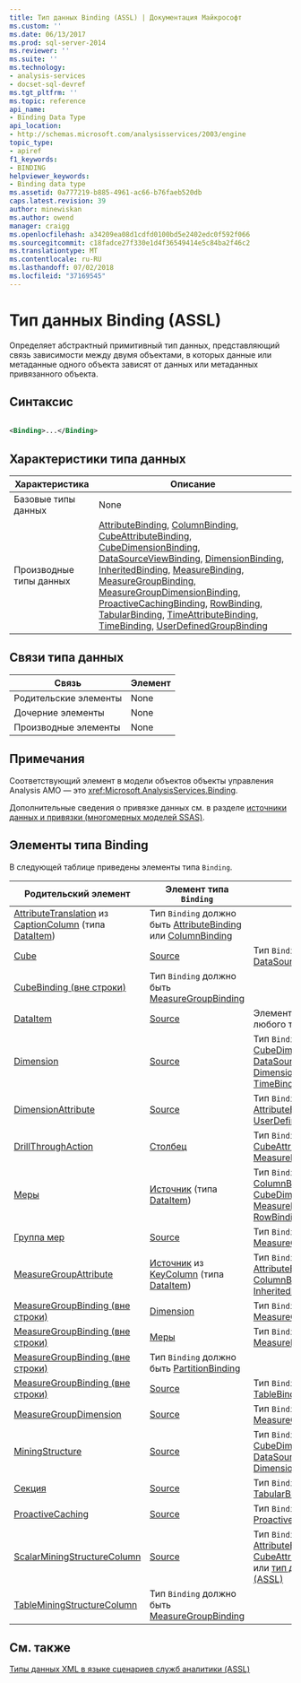 ```yaml
---
title: Тип данных Binding (ASSL) | Документация Майкрософт
ms.custom: ''
ms.date: 06/13/2017
ms.prod: sql-server-2014
ms.reviewer: ''
ms.suite: ''
ms.technology:
- analysis-services
- docset-sql-devref
ms.tgt_pltfrm: ''
ms.topic: reference
api_name:
- Binding Data Type
api_location:
- http://schemas.microsoft.com/analysisservices/2003/engine
topic_type:
- apiref
f1_keywords:
- BINDING
helpviewer_keywords:
- Binding data type
ms.assetid: 0a777219-b885-4961-ac66-b76faeb520db
caps.latest.revision: 39
author: minewiskan
ms.author: owend
manager: craigg
ms.openlocfilehash: a34209ea08d1cdfd0100bd5e2402edc0f592f066
ms.sourcegitcommit: c18fadce27f330e1d4f36549414e5c84ba2f46c2
ms.translationtype: MT
ms.contentlocale: ru-RU
ms.lasthandoff: 07/02/2018
ms.locfileid: "37169545"
---
```

# <a name="binding-data-type-assl"></a>Тип данных Binding (ASSL)
  Определяет абстрактный примитивный тип данных, представляющий связь зависимости между двумя объектами, в которых данные или метаданные одного объекта зависят от данных или метаданных привязанного объекта.  
  
## <a name="syntax"></a>Синтаксис  
  
```xml  
  
<Binding>...</Binding>  
```  
  
## <a name="data-type-characteristics"></a>Характеристики типа данных  
  
|Характеристика|Описание|  
|--------------------|-----------------|  
|Базовые типы данных|None|  
|Производные типы данных|[AttributeBinding](binding-data-type-assl.md), [ColumnBinding](columnbinding-data-type-assl.md), [CubeAttributeBinding](cubeattributebinding-data-type-assl.md), [CubeDimensionBinding](dimensionbinding-data-type-assl.md), [DataSourceViewBinding](datasourceviewbinding-data-type-assl.md), [DimensionBinding](dimensionbinding-data-type-assl.md), [InheritedBinding](inheritedbinding-data-type-assl.md), [MeasureBinding](measurebinding-data-type-assl.md), [MeasureGroupBinding](measuregroupbinding-data-type-assl.md), [ MeasureGroupDimensionBinding](measuregroupdimensionbinding-data-type-assl.md), [ProactiveCachingBinding](proactivecachingbinding-data-type-assl.md), [RowBinding](rowbinding-data-type-assl.md), [TabularBinding](tabularbinding-data-type-assl.md), [ TimeAttributeBinding](timeattributebinding-data-type-assl.md), [TimeBinding](timebinding-data-type-assl.md), [UserDefinedGroupBinding](userdefinedgroupbinding-data-type-assl.md)|  
  
## <a name="data-type-relationships"></a>Связи типа данных  
  
|Связь|Элемент|  
|------------------|-------------|  
|Родительские элементы|None|  
|Дочерние элементы|None|  
|Производные элементы|None|  
  
## <a name="remarks"></a>Примечания  
 Соответствующий элемент в модели объектов объекты управления Analysis AMO — это <xref:Microsoft.AnalysisServices.Binding>.  
  
 Дополнительные сведения о привязке данных см. в разделе [источники данных и привязки &#40;многомерных моделей SSAS&#41;](../../multidimensional-models/data-sources-and-bindings-ssas-multidimensional.md).  
  
## <a name="elements-of-type-binding"></a>Элементы типа Binding  
 В следующей таблице приведены элементы типа `Binding`.  
  
|Родительский элемент|Элемент типа `Binding`|Комментарии|  
|--------------------|---------------------------------|--------------|  
|[AttributeTranslation](../properties/source-element-binding-assl.md) из [CaptionColumn](../objects/column-element-assl.md) (типа [DataItem](dataitem-data-type-assl.md))|Тип `Binding` должно быть [AttributeBinding](binding-data-type-assl.md) или [ColumnBinding](columnbinding-data-type-assl.md)|  
|[Cube](../objects/cube-element-assl.md)|[Source](../properties/source-element-binding-assl.md)|Тип `Binding` должно быть [DataSourceViewBinding](datasourceviewbinding-data-type-assl.md)|  
|[CubeBinding (вне строки)](../objects/group-element-assl.md)|Тип `Binding` должно быть [MeasureGroupBinding](measuregroupbinding-data-type-assl.md)|  
|[DataItem](dataitem-data-type-assl.md)|[Source](../properties/source-element-binding-assl.md)|Элемент `Binding` может быть любого типа|  
|[Dimension](../objects/dimension-element-assl.md)|[Source](../properties/source-element-binding-assl.md)|Тип `Binding` должно быть [CubeDimensionBinding](dimensionbinding-data-type-assl.md), [DataSourceViewBinding](datasourceviewbinding-data-type-assl.md), [DimensionBinding](dimensionbinding-data-type-assl.md), или [TimeBinding](timebinding-data-type-assl.md)|  
|[DimensionAttribute](dimensionattribute-data-type-assl.md)|[Source](../properties/source-element-binding-assl.md)|Тип `Binding` должно быть [AttributeBinding](binding-data-type-assl.md) или [UserDefinedGroupBinding](userdefinedgroupbinding-data-type-assl.md)|  
|[DrillThroughAction](action-data-type-assl.md)|[Столбец](../objects/column-element-assl.md)|Тип `Binding` должно быть [CubeAttributeBinding](cubeattributebinding-data-type-assl.md) или [MeasureBinding](measurebinding-data-type-assl.md)|  
|[Меры](../objects/measure-element-assl.md)|[Источник](../properties/source-element-binding-assl.md) (типа [DataItem](dataitem-data-type-assl.md))|Тип `Binding` должно быть [ColumnBinding](columnbinding-data-type-assl.md), [CubeDimensionBinding](dimensionbinding-data-type-assl.md), [MeasureBinding](measurebinding-data-type-assl.md), или [RowBinding](rowbinding-data-type-assl.md)|  
|[Группа мер](../objects/measuregroup-element-assl.md)|[Source](../properties/source-element-binding-assl.md)|Тип `Binding` должно быть [MeasureGroupBinding](measuregroupbinding-data-type-assl.md)|  
|[MeasureGroupAttribute](measuregroupattribute-data-type-assl.md)|[Источник](../properties/source-element-binding-assl.md) из [KeyColumn](../objects/keycolumn-element-assl.md) (типа [DataItem](dataitem-data-type-assl.md))|Тип `Binding` должно быть [AttributeBinding](binding-data-type-assl.md) или [ColumnBinding](columnbinding-data-type-assl.md), или [InheritedBinding](inheritedbinding-data-type-assl.md)|  
|[MeasureGroupBinding (вне строки)](measuregroupbinding-data-type-out-of-line-assl.md)|[Dimension](../objects/dimension-element-assl.md)|Тип `Binding` должно быть [MeasureGroupDimensionBinding](measuregroupdimensionbinding-data-type-assl.md)|  
|[MeasureGroupBinding (вне строки)](measuregroupbinding-data-type-out-of-line-assl.md)|[Меры](../objects/measure-element-assl.md)|Тип `Binding` должно быть [MeasureBinding](measurebinding-data-type-assl.md)|  
|[MeasureGroupBinding (вне строки)](../objects/partition-element-assl.md)|Тип `Binding` должно быть [PartitionBinding](partitionbinding-data-type-assl.md)|  
|[MeasureGroupBinding (вне строки)](measuregroupbinding-data-type-out-of-line-assl.md)|[Source](../properties/source-element-binding-assl.md)|Тип `Binding` должно быть [TableBinding](tablebinding-data-type-assl.md)|  
|[MeasureGroupDimension](dimension-data-type-assl.md)|[Source](../properties/source-element-binding-assl.md)|Тип `Binding` должно быть [MeasureGroupDimensionBinding](measuregroupdimensionbinding-data-type-assl.md)|  
|[MiningStructure](../objects/miningstructure-element-assl.md)|[Source](../properties/source-element-binding-assl.md)|Тип `Binding` должно быть [CubeDimensionBinding](dimensionbinding-data-type-assl.md), [DataSourceViewBinding](datasourceviewbinding-data-type-assl.md), или [DimensionBinding](dimensionbinding-data-type-assl.md)|  
|[Секция](../objects/partition-element-assl.md)|[Source](../properties/source-element-binding-assl.md)|Тип `Binding` должно быть [TabularBinding](tabularbinding-data-type-assl.md)|  
|[ProactiveCaching](../objects/proactivecaching-element-assl.md)|[Source](../properties/source-element-binding-assl.md)|Тип `Binding` должно быть [ProactiveCachingBinding](proactivecachingbinding-data-type-assl.md)|  
|[ScalarMiningStructureColumn](miningstructurecolumn-data-type-assl.md)|[Source](../properties/source-element-binding-assl.md)|Тип `Binding` должно быть [AttributeBinding](binding-data-type-assl.md), [тип данных CubeAttributeBinding &#40;ASSL&#41;](cubeattributebinding-data-type-assl.md), или [тип данных MeasureBinding &#40;ASSL&#41;](measurebinding-data-type-assl.md)|  
|[TableMiningStructureColumn](../objects/sourcemeasuregroup-element-assl.md)|Тип `Binding` должно быть [MeasureGroupBinding](measuregroupbinding-data-type-assl.md)|  
  
## <a name="see-also"></a>См. также  
 [Типы данных XML в языке сценариев служб аналитики &#40;ASSL&#41;](analysis-services-scripting-language-xml-data-types-assl.md)  
  
  

